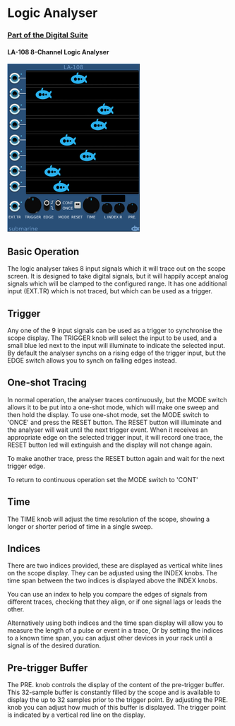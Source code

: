 # Logic Analyser
### [Part of the Digital Suite](DS.md)
#### LA-108 8-Channel Logic Analyser

![View of the Logic Analyser](LA-108.png "Logic Analyser")

## Basic Operation

The logic analyser takes 8 input signals which it will trace out on the scope screen. It is designed to take digital signals, but it will happily accept analog signals which will be clamped to the configured range.
It has one additional input (EXT.TR) which is not traced, but which can be used as a trigger.

## Trigger

Any one of the 9 input signals can be used as a trigger to synchronise the scope display. The TRIGGER knob will select the input to be used, and a small blue led next to the input will illuminate to indicate the selected input.
By default the analyser synchs on a rising edge of the trigger input, but the EDGE switch allows you to synch on falling edges instead.

## One-shot Tracing

In normal operation, the analyser traces continuously, but the MODE switch allows it to be put into a one-shot mode, which will make one sweep and then hold the display. To use one-shot mode, set the MODE switch to 'ONCE'
and press the RESET button. The RESET button will illuminate and the analyser will wait until the next trigger event. When it receives an appropriate edge on the selected trigger input, it will record one trace, the RESET button led will extinguish
and the display will not change again.

To make another trace, press the RESET button again and wait for the next trigger edge.

To return to continuous operation set the MODE switch to 'CONT'

## Time

The TIME knob will adjust the time resolution of the scope, showing a longer or shorter period of time in a single sweep.

## Indices

There are two indices provided, these are displayed as vertical white lines on the scope display. They can be adjusted using the INDEX knobs. The time span between the two indices is displayed above the INDEX knobs. 

You can use an index to help you compare the edges of signals from different traces, checking that they align, or if one signal lags or leads the other.

Alternatively using both indices and the time span display will allow you to measure the length of a pulse or event in a trace,  Or by setting the indices to a known time span, you can adjust other devices in your rack until a signal is of the desired duration.

## Pre-trigger Buffer

The PRE. knob controls the display of the content of the pre-trigger buffer. This 32-sample buffer is constantly filled by the scope and is available to display the up to 32 samples prior to the trigger point. By adjusting the PRE. knob you can adjust how much of this buffer is displayed. The trigger point is indicated by a vertical red line on the display.
